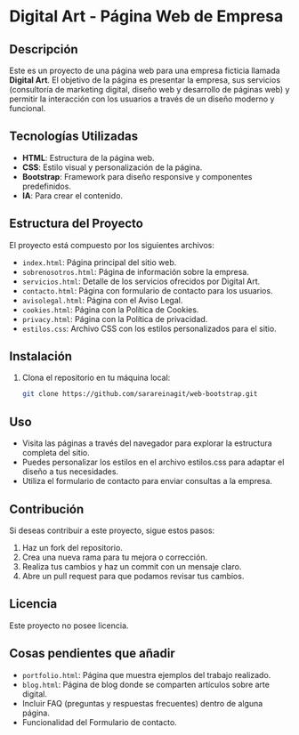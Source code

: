 # Digital Art - Página Web de Empresa

## Descripción
Este es un proyecto de una página web para una empresa ficticia llamada **Digital Art**. El objetivo de la página es presentar la empresa, sus servicios (consultoría de marketing digital, diseño web y desarrollo de páginas web) y permitir la interacción con los usuarios a través de un diseño moderno y funcional.

## Tecnologías Utilizadas
- **HTML**: Estructura de la página web.
- **CSS**: Estilo visual y personalización de la página.
- **Bootstrap**: Framework para diseño responsive y componentes predefinidos.
- **IA**: Para crear el contenido.

## Estructura del Proyecto
El proyecto está compuesto por los siguientes archivos:

- `index.html`: Página principal del sitio web.
- `sobrenosotros.html`: Página de información sobre la empresa.
- `servicios.html`: Detalle de los servicios ofrecidos por Digital Art.
- `contacto.html`: Página con formulario de contacto para los usuarios.
- `avisolegal.html`: Página con el Aviso Legal.
- `cookies.html`: Página con la Política de Cookies.
- `privacy.html`: Página con la Política de privacidad.
- `estilos.css`: Archivo CSS con los estilos personalizados para el sitio.

## Instalación
1. Clona el repositorio en tu máquina local:
   ```bash
   git clone https://github.com/sarareinagit/web-bootstrap.git

## Uso
- Visita las páginas a través del navegador para explorar la estructura completa del sitio.
- Puedes personalizar los estilos en el archivo estilos.css para adaptar el diseño a tus necesidades.
- Utiliza el formulario de contacto para enviar consultas a la empresa.


## Contribución
Si deseas contribuir a este proyecto, sigue estos pasos:

1. Haz un fork del repositorio.
2. Crea una nueva rama para tu mejora o corrección.
3. Realiza tus cambios y haz un commit con un mensaje claro.
4. Abre un pull request para que podamos revisar tus cambios.


## Licencia
Este proyecto no posee licencia.

## Cosas pendientes que añadir

- `portfolio.html`: Página que muestra ejemplos del trabajo realizado.
- `blog.html`: Página de blog donde se comparten artículos sobre arte digital.
- Incluir FAQ (preguntas y respuestas frecuentes) dentro de alguna página.
- Funcionalidad del Formulario de contacto.

